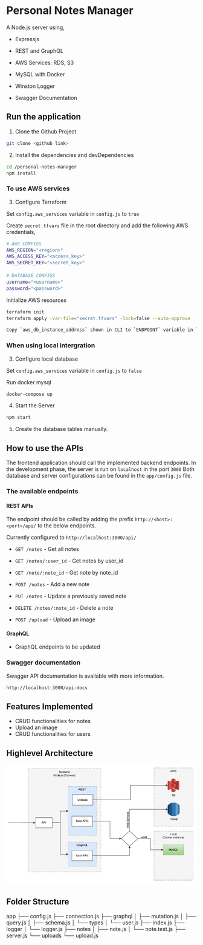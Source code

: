 # Personal Notes Manager

A Node.js server using,
* Expressjs
* REST and GraphQL
* AWS Services: RDS, S3
* MySQL with Docker

* Winston Logger
* Swagger Documentation


## Run the application

1. Clone the Github Project

```sh
git clone <github link>
```

2. Install the dependencies and devDependencies

```sh
cd /personal-notes-manager
npm install
```

### To use AWS services

3. Configure Terraform

Set `config.aws_services` variable in `config.js` to `true`

Create `secret.tfvars` file in the root directory and add the following AWS credentials,

```sh
# AWS CONFIGS
AWS_REGION="<region>"
AWS_ACCESS_KEY="<access_key>"
AWS_SECRET_KEY="<secret_key>"

# DATABASE CONFIGS
username="<username>"
password="<password>"
```

Initialize AWS resources

```sh
terraform init
terraform apply -var-file="secret.tfvars" -lock=false --auto-approve
```

```sh
Copy `aws_db_instance_address` shown in CLI to `ENDPOINT` variable in `.env` file.
```

### When using local intergration

3. Configure local database

Set `config.aws_services` variable in `config.js` to `false`

Run docker mysql

```sh
docker-compose up
```

4. Start the Server

```sh
npm start
```

5. Create the database tables manually.

## How to use the APIs

The frontend application should call the implemented backend endpoints.
In the development phase, the server is run on `localhost` in the port `3000`
Both database and server configurations can be found in the `app/config.js` file.

### The available endpoints

#### REST APIs

The endpoint should be called by adding the prefix `http://<host>:<port>/api/` to the below endpoints.

Currently configured to `http://localhost:3000/api/`

- `GET /notes` - Get all notes
- `GET /notes/:user_id` - Get notes by user_id
- `GET /note/:note_id` - Get note by note_id
- `POST /notes` - Add a new note
- `PUT /notes` - Update a previously saved note
- `DELETE /notes/:note_id` - Delete a note

- `POST /upload` - Upload an image

#### GraphQL 

- GraphQL endpoints to be updated


### Swagger documentation

Swagger API documentation is available with more information.

```sh
http://localhost:3000/api-docs
```

## Features Implemented

- CRUD functionalities for notes
- Upload an image 
- CRUD functionalities for users

## Highlevel Architecture

![alt text](https://github.com/mihirukongahage/nodejs-server/blob/main/architecture.png?raw=true)

## Folder Structure

app
├── config.js
├── connection.js
├── graphql
│   ├── mutation.js
│   ├── query.js
│   ├── schema.js
│   └── types
│       └── user.js
├── index.js
├── logger
│   └── logger.js
├── notes
│   ├── note.js
│   └── note.test.js
├── server.js
└── uploads
    └── upload.js